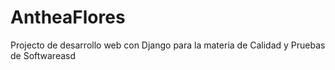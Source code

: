 # AntheaFlores
Projecto de desarrollo web con Django para la materia de Calidad y Pruebas de Softwareasd
